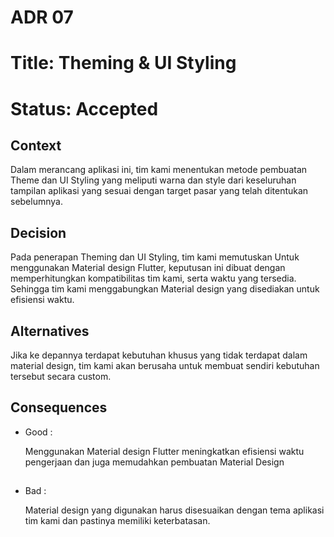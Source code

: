 # ADR 07
# Title: Theming & UI Styling
# Status: Accepted

## Context
Dalam merancang aplikasi ini, tim kami menentukan metode pembuatan Theme dan UI Styling yang meliputi warna dan style dari keseluruhan tampilan aplikasi yang sesuai dengan target pasar yang telah ditentukan sebelumnya.

## Decision
Pada penerapan Theming dan UI Styling, tim kami memutuskan Untuk menggunakan Material design Flutter, keputusan ini dibuat dengan memperhitungkan kompatibilitas tim kami, serta waktu yang tersedia. Sehingga tim kami menggabungkan Material design yang disediakan untuk efisiensi waktu.

## Alternatives
Jika ke depannya terdapat kebutuhan khusus yang tidak terdapat dalam material design, tim kami akan berusaha untuk membuat sendiri kebutuhan tersebut secara custom.

## Consequences
- Good : 

    Menggunakan Material design Flutter meningkatkan efisiensi waktu pengerjaan dan juga memudahkan pembuatan Material Design
##
- Bad : 

    Material design yang digunakan harus disesuaikan dengan tema aplikasi tim kami dan pastinya memiliki keterbatasan.
